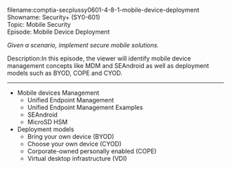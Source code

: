 filename:comptia-secplussy0601-4-8-1-mobile-device-deployment
Showname: Security+ \(SY0-601\)  
Topic: Mobile Security  
Episode: Mobile Device Deployment  

*Given a scenario, implement secure mobile solutions.*  

Description:In this episode, the viewer will identify mobile device management concepts like MDM and SEAndroid as well as deployment models such as BYOD, COPE and CYOD.  

-----------

* Mobile devices Management  
	+ Unified Endpoint Management 
	+ Unified Endpoint Management Examples
	+ SEAndroid 
	+ MicroSD HSM 
* Deployment models  
	- Bring your own device \(BYOD\)    
	- Choose your own device \(CYOD\) 
	- Corporate-owned personally enabled \(COPE\)  
	- Virtual desktop infrastructure \(VDI\)